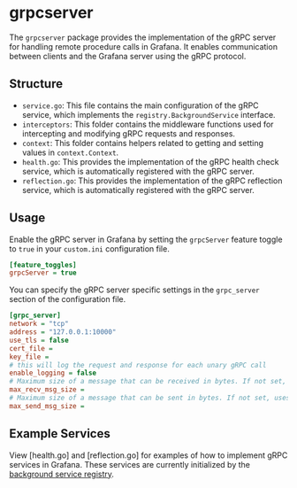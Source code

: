 # grpcserver

The `grpcserver` package provides the implementation of the gRPC server for handling remote procedure calls in Grafana. It enables communication between clients and the Grafana server using the gRPC protocol.

## Structure

- `service.go`: This file contains the main configuration of the gRPC service, which implements the `registry.BackgroundService` interface.
- `interceptors`: This folder contains the middleware functions used for intercepting and modifying gRPC requests and responses.
- `context`: This folder contains helpers related to getting and setting values in `context.Context`.
- `health.go`: This provides the implementation of the gRPC health check service, which is automatically registered with the gRPC server.
- `reflection.go`: This provides the implementation of the gRPC reflection service, which is automatically registered with the gRPC server.

## Usage

Enable the gRPC server in Grafana by setting the `grpcServer` feature toggle to `true` in your `custom.ini` configuration file. 

``` ini
[feature_toggles]
grpcServer = true
```

You can specify the gRPC server specific settings in the `grpc_server` section of the configuration file.

``` ini
[grpc_server]
network = "tcp"
address = "127.0.0.1:10000"
use_tls = false
cert_file =
key_file =
# this will log the request and response for each unary gRPC call
enable_logging = false
# Maximum size of a message that can be received in bytes. If not set, uses the gRPC default (4MiB).
max_recv_msg_size =
# Maximum size of a message that can be sent in bytes. If not set, uses the gRPC default (unlimited).
max_send_msg_size =
```

## Example Services

View [health.go] and [reflection.go] for examples of how to implement gRPC services in Grafana. These services are currently initialized by the [background service registry](../../registry/backgroundsvcs/background_services.go).